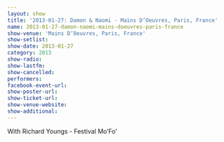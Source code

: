 ```yaml
---
layout: show
title: '2013-01-27: Damon & Naomi - Mains D’Oeuvres, Paris, France'
name: 2013-01-27-damon-naomi-mains-doeuvres-paris-france
show-venue: 'Mains D’Oeuvres, Paris, France'
show-setlist: 
show-date: 2013-01-27
category: 2013
show-radio: 
show-lastfm: 
show-cancelled: 
performers: 
facebook-event-url: 
show-poster-url: 
show-ticket-url: 
show-venue-website: 
show-additional: 
---
```


With Richard Youngs - Festival Mo’Fo’